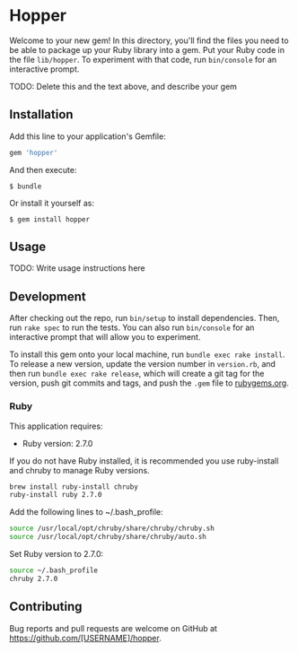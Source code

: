 # Hopper

Welcome to your new gem! In this directory, you'll find the files you need to be able to package up your Ruby library into a gem. Put your Ruby code in the file `lib/hopper`. To experiment with that code, run `bin/console` for an interactive prompt.

TODO: Delete this and the text above, and describe your gem

## Installation

Add this line to your application's Gemfile:

```ruby
gem 'hopper'
```

And then execute:

    $ bundle

Or install it yourself as:

    $ gem install hopper

## Usage

TODO: Write usage instructions here

## Development

After checking out the repo, run `bin/setup` to install dependencies. Then, run `rake spec` to run the tests. You can also run `bin/console` for an interactive prompt that will allow you to experiment.

To install this gem onto your local machine, run `bundle exec rake install`. To release a new version, update the version number in `version.rb`, and then run `bundle exec rake release`, which will create a git tag for the version, push git commits and tags, and push the `.gem` file to [rubygems.org](https://rubygems.org).

### Ruby

This application requires:

*   Ruby version: 2.7.0

If you do not have Ruby installed, it is recommended you use ruby-install and chruby to manage Ruby versions.

```bash
brew install ruby-install chruby
ruby-install ruby 2.7.0
```

Add the following lines to ~/.bash_profile:

```bash
source /usr/local/opt/chruby/share/chruby/chruby.sh
source /usr/local/opt/chruby/share/chruby/auto.sh
```

Set Ruby version to 2.7.0:

```bash
source ~/.bash_profile
chruby 2.7.0
```

## Contributing

Bug reports and pull requests are welcome on GitHub at https://github.com/[USERNAME]/hopper.
